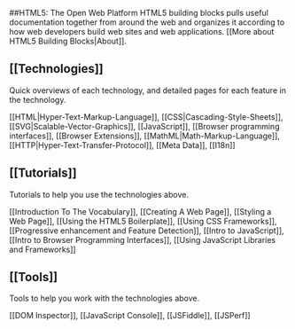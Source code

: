 ##HTML5: The Open Web Platform
HTML5 building blocks pulls useful documentation together from around the web and organizes it according to how web developers build web sites and web applications. [[More about HTML5 Building Blocks|About]].

## [[Technologies]]
Quick overviews of each technology, and detailed pages for each feature in the technology.

[[HTML|Hyper-Text-Markup-Language]], [[CSS|Cascading-Style-Sheets]], [[SVG|Scalable-Vector-Graphics]], [[JavaScript]], [[Browser programming interfaces]], [[Browser Extensions]], [[MathML|Math-Markup-Language]], [[HTTP|Hyper-Text-Transfer-Protocol]], [[Meta Data]], [[I18n]]

## [[Tutorials]]
Tutorials to help you use the technologies above.

[[Introduction To The Vocabulary]], [[Creating A Web Page]], [[Styling a Web Page]], [[Using the HTML5 Boilerplate]], [[Using CSS Frameworks]], [[Progressive enhancement and Feature Detection]], [[Intro to JavaScript]], [[Intro to Browser Programming Interfaces]], [[Using JavaScript Libraries and Frameworks]]

## [[Tools]]
Tools to help you work with the technologies above.

[[DOM Inspector]], [[JavaScript Console]], [[JSFiddle]], [[JSPerf]]